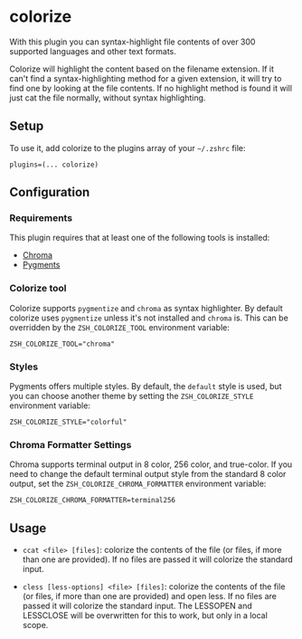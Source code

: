 # colorize

With this plugin you can syntax-highlight file contents of over 300 supported languages and other text formats.

Colorize will highlight the content based on the filename extension. If it can't find a syntax-highlighting
method for a given extension, it will try to find one by looking at the file contents. If no highlight method
is found it will just cat the file normally, without syntax highlighting.

## Setup

To use it, add colorize to the plugins array of your `~/.zshrc` file:
```
plugins=(... colorize)
```

## Configuration

### Requirements

This plugin requires that at least one of the following tools is installed:

* [Chroma](https://github.com/alecthomas/chroma)
* [Pygments](https://pygments.org/download/)

### Colorize tool

Colorize supports `pygmentize` and `chroma` as syntax highlighter. By default colorize uses `pygmentize` unless it's not installed and `chroma` is. This can be overridden by the `ZSH_COLORIZE_TOOL` environment variable:

```
ZSH_COLORIZE_TOOL="chroma"
```

### Styles

Pygments offers multiple styles. By default, the `default` style is used, but you can choose another theme by setting the `ZSH_COLORIZE_STYLE` environment variable:

```
ZSH_COLORIZE_STYLE="colorful"
```

### Chroma Formatter Settings

Chroma supports terminal output in 8 color, 256 color, and true-color. If you need to change the default terminal output style from the standard 8 color output, set the `ZSH_COLORIZE_CHROMA_FORMATTER` environment variable:

```
ZSH_COLORIZE_CHROMA_FORMATTER=terminal256
```

## Usage

* `ccat <file> [files]`: colorize the contents of the file (or files, if more than one are provided).
  If no files are passed it will colorize the standard input.

* `cless [less-options] <file> [files]`: colorize the contents of the file (or files, if more than one are provided) and open less.
  If no files are passed it will colorize the standard input.
  The LESSOPEN and LESSCLOSE will be overwritten for this to work, but only in a local scope.
